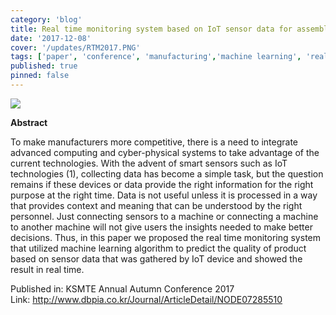 ```yaml
---
category: 'blog'
title: Real time monitoring system based on IoT sensor data for assembly line process in the automotive factory
date: '2017-12-08'
cover: '/updates/RTM2017.PNG'
tags: ['paper', 'conference', 'manufacturing','machine learning', 'real-time monitoring']
published: true
pinned: false
---
```


<img src="/updates/RTM2017.PNG"/><br/>

**Abstract**

To make manufacturers more competitive, there is a need to integrate advanced computing and cyber-physical systems to take advantage of the current technologies. With the advent of smart sensors such as IoT technologies (1), collecting data has become a simple task, but the question remains if these devices or data provide the right information for the right purpose at the right time. Data is not useful unless it is processed in a way that provides context and meaning that can be understood by the right personnel. Just connecting sensors to a machine or connecting a machine to another machine will not give users the insights needed to make better decisions. Thus, in this paper we proposed the real time monitoring system that utilized machine learning algorithm to predict the quality of product based on sensor data that was gathered by IoT device and showed the result in real time.

Published in: KSMTE Annual Autumn Conference 2017 <br/>
Link: http://www.dbpia.co.kr/Journal/ArticleDetail/NODE07285510

